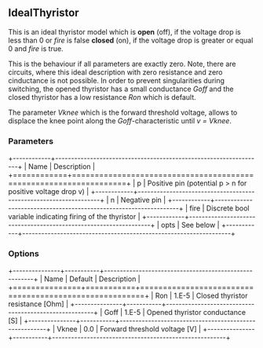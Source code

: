 ## IdealThyristor

This is an ideal thyristor model which is **open** (off), if the
voltage drop is less than 0 or *fire* is false **closed** (on), if the
voltage drop is greater or equal 0 and *fire* is true.

This is the behaviour if all parameters are exactly zero. Note, there
are circuits, where this ideal description with zero resistance and
zero cinductance is not possible. In order to prevent singularities
during switching, the opened thyristor has a small conductance *Goff*
and the closed thyristor has a low resistance *Ron* which is default.

The parameter *Vknee* which is the forward threshold voltage, allows to
displace the knee point along the *Goff*-characteristic until *v =
Vknee*. 

### Parameters

+------------+------------------------------------------------------------------+
| Name       | Description                                                      |
+============+==================================================================+
| p          | Positive pin (potential p > n for positive voltage drop v)       |
+------------+------------------------------------------------------------------+
| n          | Negative pin                                                     |
+------------+------------------------------------------------------------------+
| fire       | Discrete bool variable indicating firing of the thyristor        |
+------------+------------------------------------------------------------------+
| opts       | See below                                                        |
+------------+------------------------------------------------------------------+

### Options

+---------------+-----------+-------------------------------------------------------+
| Name          | Default   | Description                                           |
+===============+===========+=======================================================+
| Ron           | 1.E-5     | Closed thyristor resistance [Ohm]                     |
+---------------+-----------+-------------------------------------------------------+
| Goff          | 1.E-5     | Opened thyristor conductance [S]                      |
+---------------+-----------+-------------------------------------------------------+
| Vknee         | 0.0       | Forward threshold voltage [V]                         |
+---------------+-----------+-------------------------------------------------------+
